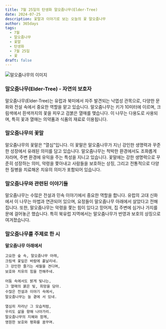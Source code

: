```yaml
---
title: 7월 25일의 탄생화 말오줌나무(Elder-Tree)
date: 2024-07-25
description: 꽃말과 이야기로 보는 오늘의 꽃 말오줌나무
author: 365days
tags:
  - 7월
  - 말오줌나무
  - 꽃말
  - 탄생화
  - 7월 25일
  - 꽃
draft: false
---
```


![말오줌나무의 이미지](https://cdn.pixabay.com/photo/2017/06/20/07/56/elder-2422131_640.jpg#center)

### 말오줌나무(Elder-Tree) - 자연의 보호자

말오줌나무(Elder-Tree)는 유럽과 북미에서 자주 발견되는 낙엽성 관목으로, 다양한 문화와 전설 속에서 중요한 역할을 맡고 있습니다. 말오줌나무는 키가 10미터에 이르며, 크림색에서 흰색까지의 꽃을 피우고 검붉은 열매를 맺습니다. 이 나무는 다용도로 사용되며, 특히 꽃과 열매는 의약품과 식품의 재료로 이용됩니다. 

### 말오줌나무의 꽃말

말오줌나무의 꽃말은 "열심"입니다. 이 꽃말은 말오줌나무가 지닌 강인한 생명력과 꾸준한 성장에서 유래된 의미를 담고 있습니다. 말오줌나무는 척박한 환경에서도 조화롭게 자라며, 주변 환경에 유익을 주는 특성을 지니고 있습니다. 꽃말에는 강한 생명력으로 꾸준히 성장하는 의미, 악령을 쫓아내고 사람들을 보호하는 상징, 그리고 전통적으로 다양한 질병을 치료해온 치유의 의미가 포함되어 있습니다.

### 말오줌나무와 관련된 이야기들

말오줌나무는 수많은 전설과 민속 이야기에서 중요한 역할을 합니다. 유럽의 고대 신화에서 이 나무는 마법과 연관되어 있으며, 요정들이 말오줌나무 아래에서 살았다고 전해집니다. 또한, 말오줌나무는 악령을 쫓는 힘이 있다고 믿어져, 집 주변에 심거나 가지를 문에 걸어놓곤 했습니다. 특히 북유럽 지역에서는 말오줌나무가 번영과 보호의 상징으로 여겨졌습니다.

### 말오줌나무를 주제로 한 시

**말오줌나무 아래에서**

```
고요한 숲 속, 말오줌나무 아래,  
크림색 꽃잎은 바람에 흩날리네.  
그 강인한 줄기는 세월을 견디며,  
보호와 치유의 힘을 전해주네.

어둠 속에서도 밝게 빛나는,  
그 열매의 붉은 빛, 희망을 담아.  
수많은 전설과 이야기 속에서,  
말오줌나무는 늘 곁에 서 있네.

열심히 자라난 그 모습처럼,  
우리도 삶을 향해 나아가리.  
말오줌나무의 지혜와 함께,  
영원한 보호와 평화를 꿈꾸며.
```


